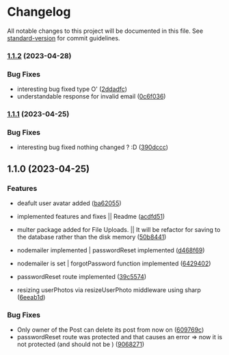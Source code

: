 # Changelog

All notable changes to this project will be documented in this file. See [standard-version](https://github.com/conventional-changelog/standard-version) for commit guidelines.

### [1.1.2](https://github.com/actuallyzefe/twitter-backend-clone/compare/v1.1.1...v1.1.2) (2023-04-28)


### Bug Fixes

* interesting bug fixed type O' ([2ddadfc](https://github.com/actuallyzefe/twitter-backend-clone/commit/2ddadfcbe4e1ca9397421e34ce201b18ba1ae792))
* understandable response for invalid email ([0c6f036](https://github.com/actuallyzefe/twitter-backend-clone/commit/0c6f03664d49b9c67d06728dc789710a88e48556))

### [1.1.1](https://github.com/actuallyzefe/twitter-backend-clone/compare/v1.1.0...v1.1.1) (2023-04-25)


### Bug Fixes

* interesting bug fixed nothing changed ? :D ([390dccc](https://github.com/actuallyzefe/twitter-backend-clone/commit/390dccc55c9b2490b3253b0f1979ea93e27dd82d))

## 1.1.0 (2023-04-25)

### Features

- deafult user avatar added ([ba62055](https://github.com/actuallyzefe/twitter-backend-clone/commit/ba620558cb1a37d15e3cd5ef96d828b7a6427208))
- implemented features and fixes || Readme ([acdfd51](https://github.com/actuallyzefe/twitter-backend-clone/commit/acdfd517dd7c6124ef0461407a32e8e38060007f))

- multer package added for File Uploads. || It will be refactor for saving to the database rather than the disk memory ([50b8441](https://github.com/actuallyzefe/twitter-backend-clone/commit/50b8441bcffb975b49ef94bec27282ec196ae211))
- nodemailer implemented | passwordReset implemented ([d468f69](https://github.com/actuallyzefe/twitter-backend-clone/commit/d468f697fd482d10c086da010251918641327e60))
- nodemailer is set | forgotPassword function implemented ([6429402](https://github.com/actuallyzefe/twitter-backend-clone/commit/6429402fadd8b90d6400d0627ef3507cf212d9b5))
- passwordReset route implemented ([39c5574](https://github.com/actuallyzefe/twitter-backend-clone/commit/39c55749ac1c2137c42fee117071a372364aefa3))
- resizing userPhotos via resizeUserPhoto middleware using sharp ([6eeab1d](https://github.com/actuallyzefe/twitter-backend-clone/commit/6eeab1d99cf5f43b0c999f96648a89a57a2bb0b8))

### Bug Fixes

- Only owner of the Post can delete its post from now on ([609769c](https://github.com/actuallyzefe/twitter-backend-clone/commit/609769c45b06e5109e63a666b3f1402a661db04e))
- passwordReset route was protected and that causes an error => now it is not protected (and should not be ) ([9068271](https://github.com/actuallyzefe/twitter-backend-clone/commit/9068271e729070de949d65730542e931d79d1f48))
